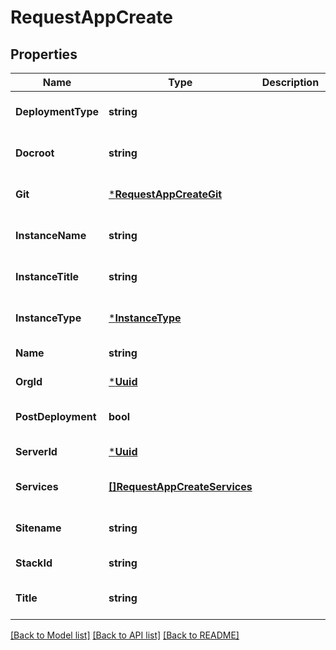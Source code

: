 # RequestAppCreate

## Properties
Name | Type | Description | Notes
------------ | ------------- | ------------- | -------------
**DeploymentType** | **string** |  | [optional] [default to null]
**Docroot** | **string** |  | [optional] [default to null]
**Git** | [***RequestAppCreateGit**](RequestAppCreate_git.md) |  | [optional] [default to null]
**InstanceName** | **string** |  | [optional] [default to null]
**InstanceTitle** | **string** |  | [optional] [default to null]
**InstanceType** | [***InstanceType**](InstanceType.md) |  | [optional] [default to null]
**Name** | **string** |  | [default to null]
**OrgId** | [***Uuid**](Uuid.md) |  | [default to null]
**PostDeployment** | **bool** |  | [optional] [default to null]
**ServerId** | [***Uuid**](Uuid.md) |  | [default to null]
**Services** | [**[]RequestAppCreateServices**](RequestAppCreate_services.md) |  | [optional] [default to null]
**Sitename** | **string** |  | [optional] [default to null]
**StackId** | **string** |  | [default to null]
**Title** | **string** |  | [optional] [default to null]

[[Back to Model list]](../README.md#documentation-for-models) [[Back to API list]](../README.md#documentation-for-api-endpoints) [[Back to README]](../README.md)


